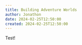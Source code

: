 ```yaml
---
title: Building Adventure Worlds
author: Jonathon
date: 2024-02-25T12:50:00
created: 2024-02-25T12:50:00
---
```


Test!